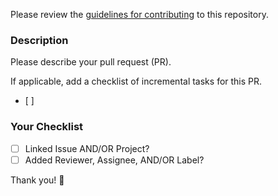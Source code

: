 Please review the [guidelines for contributing](../docs/contributing.rst) to this repository.

### Description
Please describe your pull request (PR).

If applicable, add a checklist of incremental tasks for this PR.
- [ ] 

### Your Checklist
- [ ] Linked Issue AND/OR Project?
- [ ] Added Reviewer, Assignee, AND/OR Label?

Thank you! 🚀
